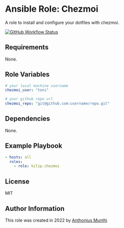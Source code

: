 Ansible Role: Chezmoi
=========
A role to install and configure your dotfiles with chezmoi.

[![GitHub Workflow Status](https://img.shields.io/github/workflow/status/kilip/ansible-role-chezmoi/CI?style=flat-square)](https://github.com/kilip/ansible-role-chezmoi/actions/workflows/ci.yml)

Requirements
------------
None.

Role Variables
--------------
```yaml
# your local machine username
chezmoi_user: "toni"

# your github repo url
chezmoi_repo: "git@github.com:username/repo.git"
```

Dependencies
------------
None.

Example Playbook
----------------
```yaml
- hosts: all
  roles:
    - role: kilip.chezmoi
```
License
-------

MIT

Author Information
------------------
This role was created in 2022 by [Anthonius Munthi](https://itstoni.com)

